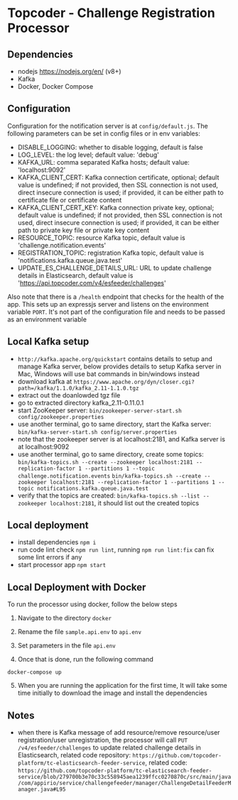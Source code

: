 # Topcoder - Challenge Registration Processor

## Dependencies

- nodejs https://nodejs.org/en/ (v8+)
- Kafka
- Docker, Docker Compose

## Configuration

Configuration for the notification server is at `config/default.js`.
The following parameters can be set in config files or in env variables:

- DISABLE_LOGGING: whether to disable logging, default is false
- LOG_LEVEL: the log level; default value: 'debug'
- KAFKA_URL: comma separated Kafka hosts; default value: 'localhost:9092'
- KAFKA_CLIENT_CERT: Kafka connection certificate, optional; default value is undefined;
    if not provided, then SSL connection is not used, direct insecure connection is used;
    if provided, it can be either path to certificate file or certificate content
- KAFKA_CLIENT_CERT_KEY: Kafka connection private key, optional; default value is undefined;
    if not provided, then SSL connection is not used, direct insecure connection is used;
    if provided, it can be either path to private key file or private key content
- RESOURCE_TOPIC: resource Kafka topic, default value is 'challenge.notification.events'
- REGISTRATION_TOPIC: registration Kafka topic, default value is 'notifications.kafka.queue.java.test'
- UPDATE_ES_CHALLENGE_DETAILS_URL: URL to update challenge details in Elasticsearch, default value is 'https://api.topcoder.com/v4/esfeeder/challenges'

Also note that there is a `/health` endpoint that checks for the health of the app. This sets up an expressjs server and listens on the environment variable `PORT`. It's not part of the configuration file and needs to be passed as an environment variable


## Local Kafka setup

- `http://kafka.apache.org/quickstart` contains details to setup and manage Kafka server,
  below provides details to setup Kafka server in Mac, Windows will use bat commands in bin/windows instead
- download kafka at `https://www.apache.org/dyn/closer.cgi?path=/kafka/1.1.0/kafka_2.11-1.1.0.tgz`
- extract out the doanlowded tgz file
- go to extracted directory kafka_2.11-0.11.0.1
- start ZooKeeper server:
  `bin/zookeeper-server-start.sh config/zookeeper.properties`
- use another terminal, go to same directory, start the Kafka server:
  `bin/kafka-server-start.sh config/server.properties`
- note that the zookeeper server is at localhost:2181, and Kafka server is at localhost:9092
- use another terminal, go to same directory, create some topics:
  `bin/kafka-topics.sh --create --zookeeper localhost:2181 --replication-factor 1 --partitions 1 --topic challenge.notification.events`
  `bin/kafka-topics.sh --create --zookeeper localhost:2181 --replication-factor 1 --partitions 1 --topic notifications.kafka.queue.java.test`
- verify that the topics are created:
  `bin/kafka-topics.sh --list --zookeeper localhost:2181`,
  it should list out the created topics


## Local deployment

- install dependencies `npm i`
- run code lint check `npm run lint`, running `npm run lint:fix` can fix some lint errors if any
- start processor app `npm start`


## Local Deployment with Docker

To run the processor using docker, follow the below steps

1. Navigate to the directory `docker`

2. Rename the file `sample.api.env` to `api.env`

3. Set parameters in the file `api.env`

4. Once that is done, run the following command

```
docker-compose up
```

5. When you are running the application for the first time, It will take some time initially to download the image and install the dependencies


## Notes

- when there is Kafka message of add resource/remove resource/user registration/user unregistration,
  the processor will call `PUT /v4/esfeeder/challenges` to update related challenge details in Elasticsearch,
  related code repository: `https://github.com/topcoder-platform/tc-elasticsearch-feeder-service`,
  related code: `https://github.com/topcoder-platform/tc-elasticsearch-feeder-service/blob/279700b3e70c33c558945aea1239ffcc0270870c/src/main/java/com/appirio/service/challengefeeder/manager/ChallengeDetailFeederManager.java#L95`

